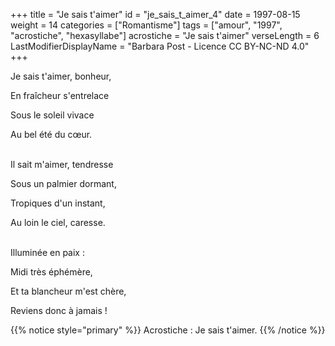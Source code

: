 +++
title = "Je sais t'aimer"
id = "je_sais_t_aimer_4"
date = 1997-08-15
weight = 14
categories = ["Romantisme"]
tags = ["amour", "1997", "acrostiche", "hexasyllabe"]
acrostiche = "Je sais t'aimer"
verseLength = 6
LastModifierDisplayName = "Barbara Post - Licence CC BY-NC-ND 4.0"
+++

Je sais t'aimer, bonheur,

En fraîcheur s'entrelace

Sous le soleil vivace

Au bel été du cœur.

 \
Il sait m'aimer, tendresse

Sous un palmier dormant,

Tropiques d'un instant,

Au loin le ciel, caresse.

 \
Illuminée en paix :

Midi très éphémère,

Et ta blancheur m'est chère,

Reviens donc à jamais !

{{% notice style="primary" %}}
Acrostiche : Je sais t'aimer.
{{% /notice %}}
